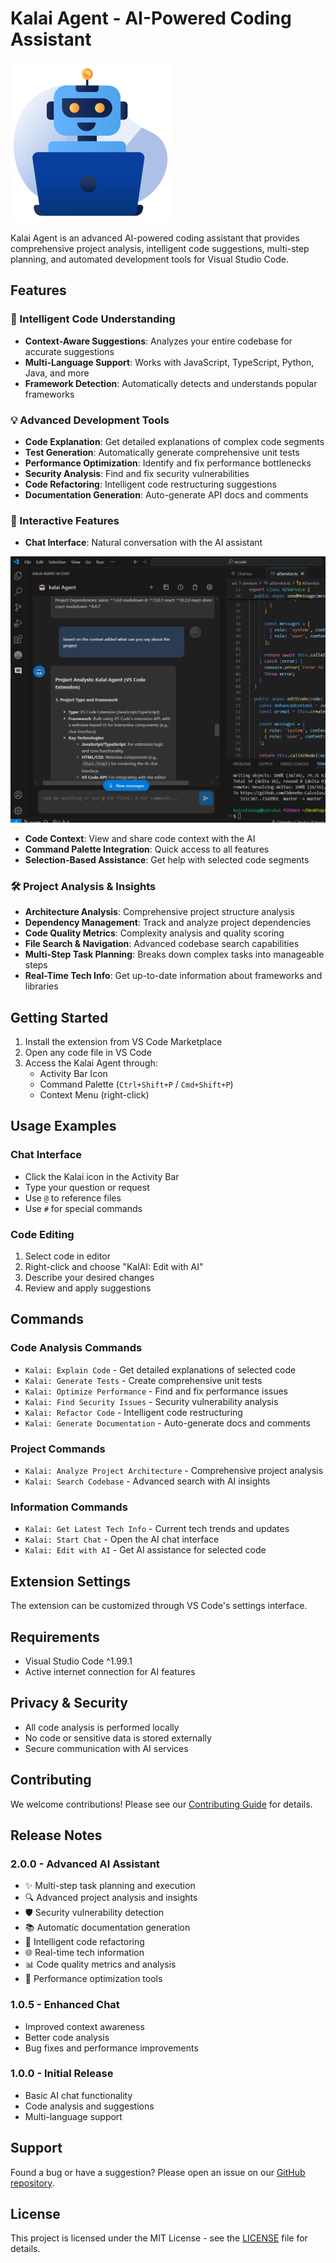 # Kalai Agent - AI-Powered Coding Assistant

![Kalai Agent Banner](media/icon.png)

Kalai Agent is an advanced AI-powered coding assistant that provides comprehensive project analysis, intelligent code suggestions, multi-step planning, and automated development tools for Visual Studio Code.

## Features

### 🤖 Intelligent Code Understanding
- **Context-Aware Suggestions**: Analyzes your entire codebase for accurate suggestions
- **Multi-Language Support**: Works with JavaScript, TypeScript, Python, Java, and more
- **Framework Detection**: Automatically detects and understands popular frameworks

<!-- ![Context Analysis](media/docs/context-analysis.png) -->

### 💡 Advanced Development Tools
- **Code Explanation**: Get detailed explanations of complex code segments
- **Test Generation**: Automatically generate comprehensive unit tests
- **Performance Optimization**: Identify and fix performance bottlenecks
- **Security Analysis**: Find and fix security vulnerabilities
- **Code Refactoring**: Intelligent code restructuring suggestions
- **Documentation Generation**: Auto-generate API docs and comments

### 🔄 Interactive Features
- **Chat Interface**: Natural conversation with the AI assistant

![Chat Interface](media/mainpage.png)

- **Code Context**: View and share code context with the AI
- **Command Palette Integration**: Quick access to all features
- **Selection-Based Assistance**: Get help with selected code segments

### 🛠 Project Analysis & Insights
- **Architecture Analysis**: Comprehensive project structure analysis
- **Dependency Management**: Track and analyze project dependencies
- **Code Quality Metrics**: Complexity analysis and quality scoring
- **File Search & Navigation**: Advanced codebase search capabilities
- **Multi-Step Task Planning**: Breaks down complex tasks into manageable steps
- **Real-Time Tech Info**: Get up-to-date information about frameworks and libraries

<!-- ![Code Editing](media/docs/code-editing.png) -->

## Getting Started

1. Install the extension from VS Code Marketplace
2. Open any code file in VS Code
3. Access the Kalai Agent through:
   - Activity Bar Icon
   - Command Palette (`Ctrl+Shift+P` / `Cmd+Shift+P`)
   - Context Menu (right-click)

## Usage Examples

### Chat Interface
- Click the Kalai icon in the Activity Bar
- Type your question or request
- Use `@` to reference files
- Use `#` for special commands

### Code Editing
1. Select code in editor
2. Right-click and choose "KalAI: Edit with AI"
3. Describe your desired changes
4. Review and apply suggestions

## Commands

### Code Analysis Commands
- `Kalai: Explain Code` - Get detailed explanations of selected code
- `Kalai: Generate Tests` - Create comprehensive unit tests
- `Kalai: Optimize Performance` - Find and fix performance issues
- `Kalai: Find Security Issues` - Security vulnerability analysis
- `Kalai: Refactor Code` - Intelligent code restructuring
- `Kalai: Generate Documentation` - Auto-generate docs and comments

### Project Commands
- `Kalai: Analyze Project Architecture` - Comprehensive project analysis
- `Kalai: Search Codebase` - Advanced search with AI insights

### Information Commands
- `Kalai: Get Latest Tech Info` - Current tech trends and updates
- `Kalai: Start Chat` - Open the AI chat interface
- `Kalai: Edit with AI` - Get AI assistance for selected code

## Extension Settings

The extension can be customized through VS Code's settings interface.

## Requirements

- Visual Studio Code ^1.99.1
- Active internet connection for AI features

## Privacy & Security

- All code analysis is performed locally
- No code or sensitive data is stored externally
- Secure communication with AI services

## Contributing

We welcome contributions! Please see our [Contributing Guide](CONTRIBUTING.md) for details.

## Release Notes

### 2.0.0 - Advanced AI Assistant
- ✨ Multi-step task planning and execution
- 🔍 Advanced project analysis and insights
- 🛡️ Security vulnerability detection
- 📚 Automatic documentation generation
- 🎯 Intelligent code refactoring
- 🌐 Real-time tech information
- 📊 Code quality metrics and analysis
- 🔧 Performance optimization tools

### 1.0.5 - Enhanced Chat
- Improved context awareness
- Better code analysis
- Bug fixes and performance improvements

### 1.0.0 - Initial Release
- Basic AI chat functionality
- Code analysis and suggestions
- Multi-language support

## Support

Found a bug or have a suggestion? Please open an issue on our [GitHub repository](https://github.com/Odeneho-Calculus/kalai-agent/issues).

## License

This project is licensed under the MIT License - see the [LICENSE](LICENSE) file for details.